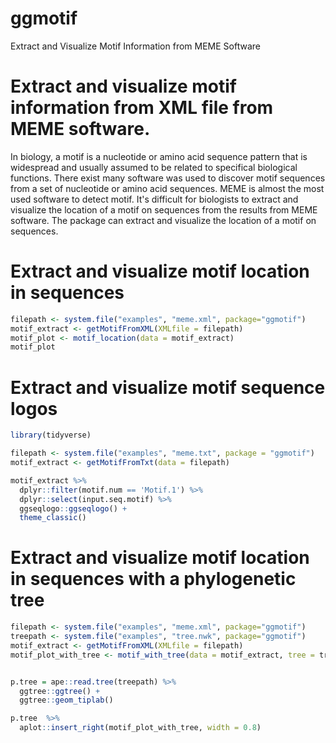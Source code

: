# ggmotif
Extract and Visualize Motif Information from MEME Software

# Extract and visualize motif information from XML file from MEME software. 
In biology, a motif is a nucleotide or amino acid sequence pattern that is widespread and usually assumed to be related to specifical biological functions. There exist many software was used to discover motif sequences from a set of nucleotide or amino acid sequences. MEME is almost the most used software to detect motif. It's difficult for biologists to extract and visualize the location of a motif on sequences from the results from MEME software. The package can extract and visualize the location of a motif on sequences.

# Extract and visualize motif location in sequences

```R
filepath <- system.file("examples", "meme.xml", package="ggmotif")
motif_extract <- getMotifFromXML(XMLfile = filepath)
motif_plot <- motif_location(data = motif_extract)
motif_plot
```

# Extract and visualize motif sequence logos

```R
library(tidyverse)

filepath <- system.file("examples", "meme.txt", package = "ggmotif")
motif_extract <- getMotifFromTxt(data = filepath)

motif_extract %>% 
  dplyr::filter(motif.num == 'Motif.1') %>% 
  dplyr::select(input.seq.motif) %>% 
  ggseqlogo::ggseqlogo() +
  theme_classic()
```

# Extract and visualize motif location in sequences with a phylogenetic tree

```R
filepath <- system.file("examples", "meme.xml", package="ggmotif")
treepath <- system.file("examples", "tree.nwk", package="ggmotif")
motif_extract <- getMotifFromXML(XMLfile = filepath)
motif_plot_with_tree <- motif_with_tree(data = motif_extract, tree = treepath)


p.tree = ape::read.tree(treepath) %>% 
  ggtree::ggtree() +
  ggtree::geom_tiplab()

p.tree  %>% 
  aplot::insert_right(motif_plot_with_tree, width = 0.8)
```

